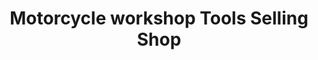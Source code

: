 ---
title: "Motorcycle workshop Tools Selling Shop"
url: /tirur/motorcycle-workshop-tools-selling-shop/
shop: Motorrad
---